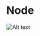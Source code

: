 # Node

![Alt text](https://user-images.githubusercontent.com/44758076/202687088-5ba85e95-006c-4810-b509-fd3a3e511d0c.png)